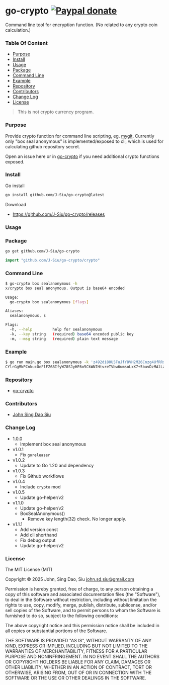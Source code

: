 # go-crypto [![Paypal donate](https://www.paypalobjects.com/en_US/i/btn/btn_donate_LG.gif)](https://www.paypal.com/donate/?business=HZF49NM9D35SJ&no_recurring=0&currency_code=CAD)

Command line tool for encryption function. (No related to any crypto coin calculation.)

### Table Of Content

- [Purpose](#purpose)
- [Install](#install)
- [Usage](#usage)
- [Package](#package)
- [Command Line](#command-line)
- [Example](#example)
- [Repository](#repository)
- [Contributors](#contributors)
- [Change Log](#change-log)
- [License](#license)

<!--more-->
> This is not crypto currency program.

### Purpose

Provide crypto function for command line scripting, eg. [mygit](https://github.com/J-Siu/mygit). Currently only "box seal anonymous" is implemented/exposed to cli, which is used for calculating github repository secret.

Open an issue here or in [go-crypto](https://github.com/J-Siu/go-crypto) if you need additional crypto functions exposed.

### Install

Go install

```sh
go install github.com/J-Siu/go-crypto@latest
```

Download

- https://github.com/J-Siu/go-crypto/releases

### Usage

### Package

```sh
go get github.com/J-Siu/go-crypto
```

```go
import "github.com/J-Siu/go-crypto/crypto"
```

### Command Line

```sh
$ go-crypto box sealanonymous -h
x/crypto box seal anonymous. Output is base64 encoded

Usage:
  go-crypto box sealanonymous [flags]

Aliases:
  sealanonymous, s

Flags:
  -h, --help         help for sealanonymous
  -k, --key string   (required) base64 encoded public key
  -m, --msg string   (required) plain text message
```

### Example

```sh
$ go run main.go box sealanonymous -k 'z492di80U5FuJfY8VH2M26Cnzg4UfRRxlqTXMHSWfyY=' -m "This is a test"
CYlrGgMkPCnkucOeFlFZ68IfyW78SJyHF6o5CkWN7HtvreTVbw6umsoLxX7+5buvDzMAlLzQDJaiqjvcOjY=
```

### Repository

- [go-crypto](https://github.com/J-Siu/go-crypto)

### Contributors

- [John Sing Dao Siu](https://github.com/J-Siu)

### Change Log

- 1.0.0
  - Implement box seal anonymous
- v1.0.1
  - Fix `goreleaser`
- v1.0.2
  - Update to Go 1.20 and dependency
- v1.0.3
  - Fix Github workflows
- v1.0.4
  - Include `crypto` mod
- v1.0.5
  - Update go-helper/v2
- v1.1.0
  - Update go-helper/v2
  - BoxSealAnonymous()
    - Remove key length(32) check. No longer apply.
- v1.1.1
  - Add version const
  - Add cli shorthand
  - Fix debug output
  - Update go-helper/v2

### License

The MIT License (MIT)

Copyright © 2025 John, Sing Dao, Siu <john.sd.siu@gmail.com>

Permission is hereby granted, free of charge, to any person obtaining a copy
of this software and associated documentation files (the "Software"), to deal
in the Software without restriction, including without limitation the rights
to use, copy, modify, merge, publish, distribute, sublicense, and/or sell
copies of the Software, and to permit persons to whom the Software is
furnished to do so, subject to the following conditions:

The above copyright notice and this permission notice shall be included in
all copies or substantial portions of the Software.

THE SOFTWARE IS PROVIDED "AS IS", WITHOUT WARRANTY OF ANY KIND, EXPRESS OR
IMPLIED, INCLUDING BUT NOT LIMITED TO THE WARRANTIES OF MERCHANTABILITY,
FITNESS FOR A PARTICULAR PURPOSE AND NONINFRINGEMENT. IN NO EVENT SHALL THE
AUTHORS OR COPYRIGHT HOLDERS BE LIABLE FOR ANY CLAIM, DAMAGES OR OTHER
LIABILITY, WHETHER IN AN ACTION OF CONTRACT, TORT OR OTHERWISE, ARISING FROM,
OUT OF OR IN CONNECTION WITH THE SOFTWARE OR THE USE OR OTHER DEALINGS IN
THE SOFTWARE.

